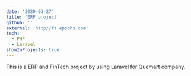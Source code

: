 ```yaml
---
date: '2020-03-27'
title: 'ERP project'
github: ''
external: 'http//ft.epsohs.com'
tech:
  - PHP
  - Laravel
showInProjects: true
---
```


This is a ERP and FinTech project by using Laravel for Quemart company.
